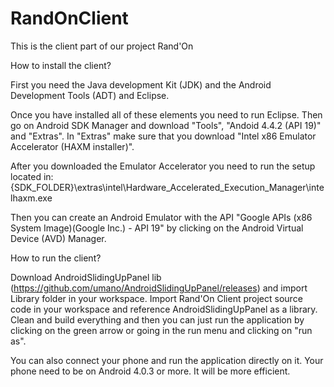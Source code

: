 RandOnClient
============

This is the client part of our project Rand'On

How to install the client?

First you need the Java development Kit (JDK) and the Android Development Tools (ADT) and Eclipse.

Once you have installed all of these elements you need to run Eclipse. Then go on Android SDK Manager and download "Tools",
"Andoid 4.4.2 (API 19)" and "Extras". In "Extras" make sure that you download "Intel x86 Emulator Accelerator (HAXM installer)".

After you downloaded the Emulator Accelerator you need to run the setup located in: {SDK_FOLDER}\extras\intel\Hardware_Accelerated_Execution_Manager\intelhaxm.exe

Then you can create an Android Emulator with the API "Google APIs (x86 System Image)(Google Inc.) - API 19" by clicking on the Android Virtual Device (AVD) Manager.

How to run the client?

Download AndroidSlidingUpPanel lib (https://github.com/umano/AndroidSlidingUpPanel/releases) and import Library folder in your workspace.
Import Rand'On Client project source code in your workspace and reference AndroidSlidingUpPanel as a library.
Clean and build everything and then you can just run the application by clicking on the green arrow or going in the run menu and clicking on 
"run as".

You can also connect your phone and run the application directly on it. Your phone need to be on Android 4.0.3 or more.
It will be more efficient.
